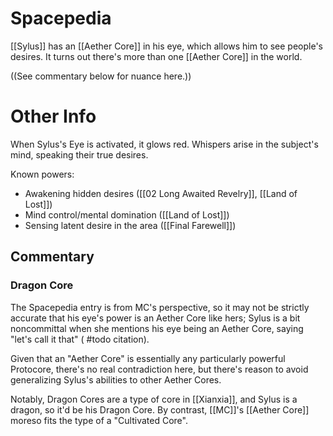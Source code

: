 # Spacepedia
[[Sylus]] has an [[Aether Core]] in his eye, which allows him to see people's desires.
It turns out there's more than one [[Aether Core]] in the world.

((See commentary below for nuance here.))

# Other Info
When Sylus's Eye is activated, it glows red. Whispers arise in the subject's mind, speaking their true desires.

Known powers:
* Awakening hidden desires ([[02 Long Awaited Revelry]], [[Land of Lost]])
* Mind control/mental domination ([[Land of Lost]])
* Sensing latent desire in the area ([[Final Farewell]])

## Commentary

### Dragon Core
The Spacepedia entry is from MC's perspective, so it may not be strictly accurate that his eye's power is an Aether Core like hers; Sylus is a bit noncommittal when she mentions his eye being an Aether Core, saying "let's call it that" ( #todo citation). 

Given that an "Aether Core" is essentially any particularly powerful Protocore, there's no real contradiction here, but there's reason to avoid generalizing Sylus's abilities to other Aether Cores. 

Notably, Dragon Cores are a type of core in [[Xianxia]], and Sylus is a dragon, so it'd be his Dragon Core. By contrast, [[MC]]'s [[Aether Core]] moreso fits the type of a "Cultivated Core".